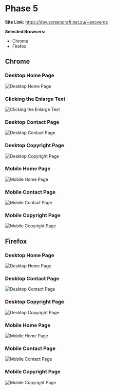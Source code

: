 # Phase 5

**Site Link:** https://dev.screencraft.net.au/~anoverce

**Selected Browsers:**

- Chrome
- Firefox

## Chrome

### Desktop Home Page

![Desktop Home Page](evidence/chrome-desktop-home_page.JPG)

### Clicking the Enlarge Text

![Clicking the Enlarge Text](evidence/chrome-desktop-click_enlarge.JPG)

### Desktop Contact Page

![Desktop Contact Page](evidence/chrome-desktop-contact_page.JPG)

### Desktop Copyright Page

![Desktop Copyright Page](evidence/chrome-desktop-copyright_page.JPG)

### Mobile Home Page

![Mobile Home Page](evidence/chrome-mobile-home_page.JPG)

### Mobile Contact Page

![Mobile Contact Page](evidence/chrome-mobile-contact_page.JPG)

### Mobile Copyright Page

![Mobile Copyright Page](evidence/chrome-mobile-copyright_page.JPG)

## Firefox

### Desktop Home Page

![Desktop Home Page](evidence/firefox-desktop-home_page.JPG)

### Desktop Contact Page

![Desktop Contact Page](evidence/firefox-desktop-contact_page.JPG)

### Desktop Copyright Page

![Desktop Copyright Page](evidence/firefox-desktop-copyright_page.JPG)

### Mobile Home Page

![Mobile Home Page](evidence/firefox-mobile-home_page.JPG)

### Mobile Contact Page

![Mobile Contact Page](evidence/firefox-mobile-contact_page.JPG)

### Mobile Copyright Page

![Mobile Copyright Page](evidence/firefox-mobile-copyright_page.JPG)